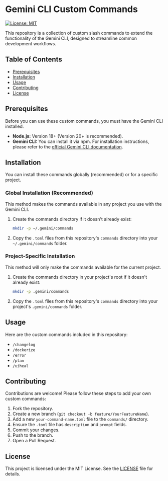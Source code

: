 # Gemini CLI Custom Commands

[![License: MIT](https://img.shields.io/badge/License-MIT-yellow.svg)](https://opensource.org/licenses/MIT)

This repository is a collection of custom slash commands to extend the functionality of the Gemini CLI, designed to streamline common development workflows.

## Table of Contents

- [Prerequisites](#prerequisites)
- [Installation](#installation)
- [Usage](#usage)
- [Contributing](#contributing)
- [License](#license)

## Prerequisites

Before you can use these custom commands, you must have the Gemini CLI installed.

- **Node.js:** Version 18+ (Version 20+ is recommended).
- **Gemini CLI:** You can install it via npm. For installation instructions, please refer to the [official Gemini CLI documentation](https://github.com/google/gemini-cli).

## Installation

You can install these commands globally (recommended) or for a specific project.

### Global Installation (Recommended)

This method makes the commands available in any project you use with the Gemini CLI.

1. Create the commands directory if it doesn't already exist:

    ```bash
    mkdir -p ~/.gemini/commands
    ```

2. Copy the `.toml` files from this repository's `commands` directory into your `~/.gemini/commands` folder.

### Project-Specific Installation

This method will only make the commands available for the current project.

1. Create the commands directory in your project's root if it doesn't already exist:

    ```bash
    mkdir -p .gemini/commands
    ```

2. Copy the `.toml` files from this repository's `commands` directory into your project's `.gemini/commands` folder.

## Usage

Here are the custom commands included in this repository:

- `/changelog`
- `/dockerize`
- `/error`
- `/plan`
- `/uiheal`

## Contributing

Contributions are welcome! Please follow these steps to add your own custom commands:

1. Fork the repository.
2. Create a new branch (`git checkout -b feature/YourFeatureName`).
3. Add a new `your-command-name.toml` file to the `commands/` directory.
4. Ensure the `.toml` file has `description` and `prompt` fields.
5. Commit your changes.
6. Push to the branch.
7. Open a Pull Request.

## License

This project is licensed under the MIT License. See the [LICENSE](LICENSE) file for details.
